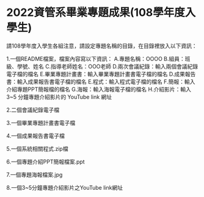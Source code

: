 # 2022資管系畢業專題成果(108學年度入學生)

請108學年度入學生各組注意，請設定專題名稱的目錄，在目錄裡放入以下資訊：

1.一個README檔案，檔案內容寫以下資訊： A.專題名稱：OOOO B.組員：班級、學號、姓名 C.指導老師姓名：OOO老師 D.兩次會議紀錄：輸入兩個會議紀錄電子檔的檔名 E.畢業專題計畫書：輸入畢業專題計畫書電子檔的檔名 D.成果報告書：輸入成果報告書電子檔的檔名 E.程式：輸入程式電子檔的檔名 F.簡報：輸入介紹專題PPT簡報檔的檔名 G.海報：輸入海報電子檔的檔名 H.介紹影片：輸入3~5 分鐘專題介紹影片的 YouTube link 網址

2.二個會議紀錄電子檔

3.一個畢業專題計畫書電子檔

4.一個成果報告書電子檔

5.一個系統相關程式.zip檔

6.一個專題介紹PPT簡報檔案.ppt

7.一個專題海報檔案.jpg

8.一個3~5分鐘專題介紹影片之YouTube link網址
